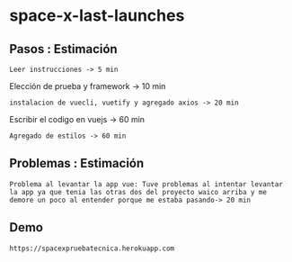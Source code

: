 # space-x-last-launches

##  Pasos : Estimación
```
Leer instrucciones -> 5 min
```
Elección de prueba y framework -> 10 min
```
instalacion de vuecli, vuetify y agregado axios -> 20 min
```
Escribir el codigo en vuejs -> 60 min
```
Agregado de estilos -> 60 min
```

##  Problemas : Estimación
```
Problema al levantar la app vue: Tuve problemas al intentar levantar la app ya que tenia las otras dos del proyecto waico arriba y me demore un poco al entender porque me estaba pasando-> 20 min
```
##  Demo
```
https://spacexpruebatecnica.herokuapp.com
```